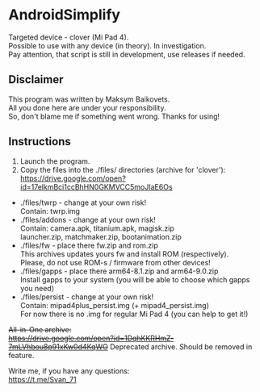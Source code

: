 # AndroidSimplify

Targeted device - clover (Mi Pad 4).  
Possible to use with any device (in theory). In investigation.  
Pay attention, that script is still in development,  use releases if needed.

## Disclaimer

This program was written by Maksym Baikovets.  
All you done here are under your responsibility.  
So, don't blame me if something went wrong. Thanks for using!  

## Instructions

1. Launch the program.
1. Copy the files into the ./files/ directories (archive for 'clover'):  
<https://drive.google.com/open?id=17elkmBci1ccBhHN0GKMVCC5moJIaE6Os>

* ./files/twrp - change at your own risk!  
  Contain: twrp.img
* ./files/addons - change at your own risk!  
  Contain: camera.apk, titanium.apk, magisk.zip  
  launcher.zip, matchmaker.zip, bootanimation.zip
* ./files/fw - place there fw.zip and rom.zip  
  This archives updates yours fw and install ROM (respectively).  
  Please, do not use ROM-s / firmware from other devices!  
* ./files/gapps - place there arm64-8.1.zip and arm64-9.0.zip  
  Install gapps to your system (you will be able to choose which gapps you need)
* ./files/persist - change at your own risk!  
  Contain: mipad4plus_persist.img (+ mipad4_persist.img)  
  For now there is no .img for regular Mi Pad 4 (you can help to get it!)

~~All-in-One archive:  
<https://drive.google.com/open?id=1DqhKKRHmZ-7mLVhbou8p91xKw0d4KqWO>~~
Deprecated archive. Should be removed in feature.

Write me, if you have any questions:  
<https://t.me/Svan_71>
